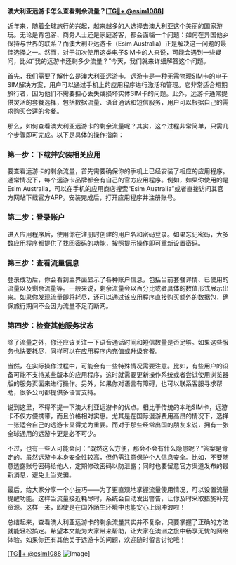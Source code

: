 **澳大利亚远游卡怎么查看剩余流量？[[TG💪+ @esim1088](https://t.me/s/esim1088)]**

近年来，随着全球旅行的兴起，越来越多的人选择去澳大利亚这个美丽的国家游玩。无论是背包客、商务人士还是家庭游客，都会面临一个问题：如何在异国他乡保持与世界的联系？而澳大利亚远游卡（Esim Australia）正是解决这一问题的最佳选择之一。然而，对于初次使用这类电子SIM卡的人来说，可能会遇到一些疑问，比如“我的远游卡还剩多少流量？”今天，我们就来详细解答这个问题。

首先，我们需要了解什么是澳大利亚远游卡。远游卡是一种无需物理SIM卡的电子SIM解决方案，用户可以通过手机上的应用程序进行激活和管理。它非常适合短期旅行者，因为他们不需要担心丢失或损坏实体SIM卡的问题。此外，远游卡通常提供灵活的套餐选择，包括数据流量、语音通话和短信服务，用户可以根据自己的需求购买合适的套餐。

那么，如何查看澳大利亚远游卡的剩余流量呢？其实，这个过程非常简单，只需几个步骤即可完成。以下是具体的操作指南：

### **第一步：下载并安装相关应用**
要查看远游卡的剩余流量，首先需要确保你的手机上已经安装了相应的应用程序。通常情况下，每个远游卡品牌都会有自己的官方应用程序。例如，如果你使用的是Esim Australia，可以在手机的应用商店搜索“Esim Australia”或者直接访问其官方网站下载官方APP。安装完成后，打开应用程序并注册账号。

### **第二步：登录账户**
进入应用程序后，使用你在注册时创建的用户名和密码登录。如果忘记密码，大多数应用程序都提供了找回密码的功能，按照提示操作即可重新设置密码。

### **第三步：查看流量信息**
登录成功后，你会看到主界面显示了各种账户信息，包括当前套餐详情、已使用的流量以及剩余流量等。一般来说，剩余流量会以百分比或者具体的数值形式展示出来。如果你发现流量即将耗尽，还可以通过该应用程序直接购买额外的数据包，确保旅行期间不会因为流量不足而断网。

### **第四步：检查其他服务状态**
除了流量之外，你还应该关注一下语音通话时间和短信数量是否足够。如果这些服务也快要耗尽，同样可以在应用程序内充值或升级套餐。

当然，在实际操作过程中，可能会有一些特殊情况需要注意。比如，有些用户的设备可能不支持某些版本的应用程序，这时就需要更新操作系统或者尝试使用浏览器版的服务页面来进行操作。另外，如果你对语言有障碍，也可以联系客服寻求帮助，很多公司都提供多语言支持。

说到这里，不得不提一下澳大利亚远游卡的优点。相比于传统的本地SIM卡，远游卡不仅方便携带，而且价格相对实惠。尤其是在国际漫游费用高昂的情况下，选择一张适合自己的远游卡显得尤为重要。而对于那些经常出国的朋友来说，拥有一张全球通用的远游卡更是必不可少。

不过，也有一些人可能会问：“既然这么方便，那会不会有什么隐患呢？”答案是肯定的。虽然远游卡本身安全性较高，但仍需注意保护个人信息安全。比如，不要随意透露账号密码给他人，定期修改密码以防泄露；同时也要留意官方渠道发布的最新消息，避免上当受骗。

最后，给大家分享一个小技巧——为了更直观地掌握流量使用情况，可以设置流量提醒功能。这样当流量接近耗尽时，系统会自动发出警告，让你及时采取措施补充资源。这样一来，即使是在国外陌生环境中也能安心上网冲浪啦！

总结起来，查看澳大利亚远游卡的剩余流量其实并不复杂，只要掌握了正确的方法就能轻松搞定。希望本文能为大家带来帮助，让大家在澳洲之旅中畅享无忧的网络体验。如果你还有其他关于远游卡的问题，欢迎随时留言讨论哦！

[[TG💪+ @esim1088](https://t.me/s/esim1088) ![Image](https://i.postimg.cc/4NQfJmqS/Snipaste-2025-05-13-00-14-12.png)]